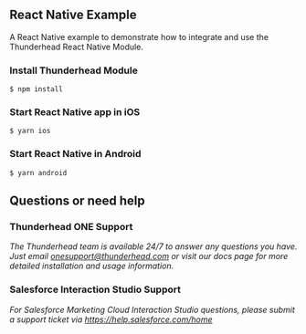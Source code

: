 ## React Native Example

A React Native example to demonstrate how to integrate and use the Thunderhead React Native Module.

### Install Thunderhead Module
```
$ npm install
```

### Start React Native app in iOS

```
$ yarn ios
```

### Start React Native in Android

```
$ yarn android
```

## Questions or need help

### Thunderhead ONE Support
_The Thunderhead team is available 24/7 to answer any questions you have. Just email onesupport@thunderhead.com or visit our docs page for more detailed installation and usage information._


### Salesforce Interaction Studio Support
_For Salesforce Marketing Cloud Interaction Studio questions, please submit a support ticket via https://help.salesforce.com/home_
